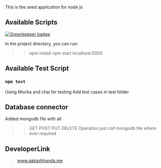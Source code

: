 This is the seed application for node js

## Available Scripts

[![Greenkeeper badge](https://badges.greenkeeper.io/Aakashdeveloper/create-node-app.svg)](https://greenkeeper.io/)

In the project directory, you can run:
>> npm install
>> npm start
>> localhost:5000

## Available Test Script

### `npm test`
Using Mocha and chai for testing
Add test cases in test folder

## Database connector
Added mongodb file with all 
>> GET 
>> POST 
>> PUT 
>> DELETE
Operation just call mongodb file where ever required

## DeveloperLink
> www.aakashhanda.me
